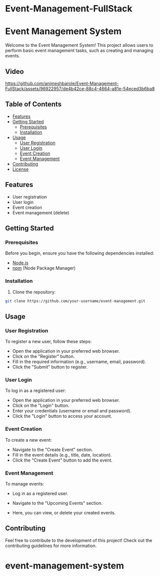 # Event-Management-FullStack
# Event Management System

Welcome to the Event Management System! This project allows users to perform basic event management tasks, such as creating and managing events. 
## Video 

https://github.com/animeshbarole/Event-Management-FullStack/assets/96922957/de4b42ce-88c4-4664-a81e-54eced3b6ba8

## Table of Contents
- [Features](#features)
- [Getting Started](#getting-started)
  - [Prerequisites](#prerequisites)
  - [Installation](#installation)
- [Usage](#usage)
  - [User Registration](#user-registration)
  - [User Login](#user-login)
  - [Event Creation](#event-creation)
  - [Event Management](#event-management)
- [Contributing](#contributing)
- [License](#license)

## Features

- User registration
- User login
- Event creation
- Event management (delete)

## Getting Started

### Prerequisites

Before you begin, ensure you have the following dependencies installed:

- [Node.js](https://nodejs.org/)
- [npm](https://www.npmjs.com/) (Node Package Manager)

### Installation

1. Clone the repository:

```bash
git clone https://github.com/your-username/event-management.git
````

## Usage
### User Registration
To register a new user, follow these steps:

- Open the application in your preferred web browser.
- Click on the "Register" button.
- Fill in the required information (e.g., username, email, password).
- Click the "Submit" button to register.

### User Login
To log in as a registered user:

- Open the application in your preferred web browser.
- Click on the "Login" button.
- Enter your credentials (username or email and password).
- Click the "Login" button to access your account.

### Event Creation
To create a new event:


- Navigate to the "Create Event" section.
- Fill in the event details (e.g., title, date, location).
- Click the "Create Event" button to add the event.

### Event Management
To manage events:

- Log in as a registered user.




- Navigate to the "Upcoming Events" section.
- Here, you can view, or delete your created events.

## Contributing
Feel free to contribute to the development of this project! Check out the contributing guidelines for more information.



# event-management-system
